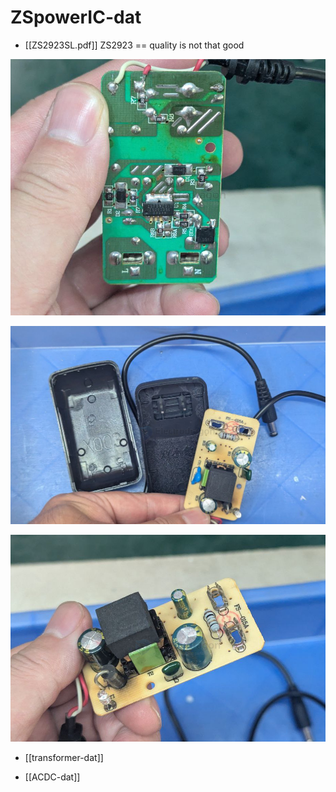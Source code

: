 
# ZSpowerIC-dat

- [[ZS2923SL.pdf]] ZS2923 == quality is not that good 

![](2025-09-02-15-26-48.png)

![](2025-09-02-15-27-09.png)

![](2025-09-02-15-27-19.png)

- [[transformer-dat]]

- [[ACDC-dat]]